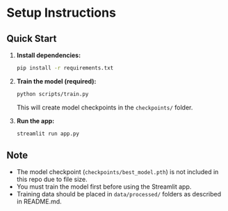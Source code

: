 # Setup Instructions

## Quick Start

1. **Install dependencies:**
   ```bash
   pip install -r requirements.txt
   ```

2. **Train the model (required):**
   ```bash
   python scripts/train.py
   ```
   This will create model checkpoints in the `checkpoints/` folder.

3. **Run the app:**
   ```bash
   streamlit run app.py
   ```

## Note
- The model checkpoint (`checkpoints/best_model.pth`) is not included in this repo due to file size.
- You must train the model first before using the Streamlit app.
- Training data should be placed in `data/processed/` folders as described in README.md.